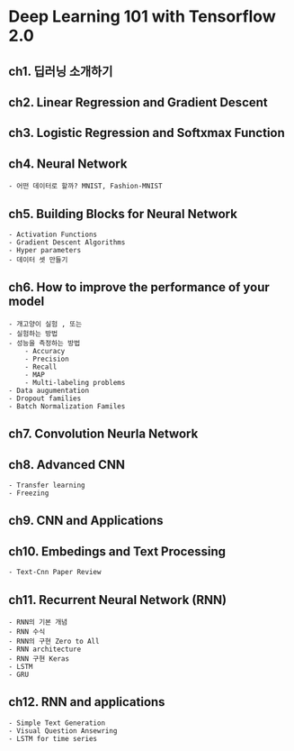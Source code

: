 # Deep Learning 101 with Tensorflow 2.0

## ch1. 딥러닝 소개하기
## ch2. Linear Regression and Gradient Descent
## ch3. Logistic Regression and Softxmax Function
## ch4. Neural Network
    - 어떤 데이터로 할까? MNIST, Fashion-MNIST
## ch5. Building Blocks for Neural Network 
    - Activation Functions
    - Gradient Descent Algorithms
    - Hyper parameters
    - 데이터 셋 만들기
## ch6. How to improve the performance of your model
    - 개고양이 실험 , 또는 
    - 실험하는 방법
    - 성능을 측정하는 방법
        - Accuracy
        - Precision
        - Recall 
        - MAP
        - Multi-labeling problems
    - Data augumentation
    - Dropout families
    - Batch Normalization Familes

## ch7. Convolution Neurla Network
## ch8. Advanced CNN
    - Transfer learning
    - Freezing

## ch9. CNN and Applications  
## ch10. Embedings and Text Processing
    - Text-Cnn Paper Review
## ch11. Recurrent Neural Network (RNN)
    - RNN의 기본 개념
    - RNN 수식
    - RNN의 구현 Zero to All
    - RNN architecture
    - RNN 구현 Keras
    - LSTM 
    - GRU
## ch12. RNN and applications
    - Simple Text Generation
    - Visual Question Ansewring
    - LSTM for time series










